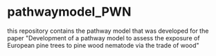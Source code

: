 # pathwaymodel_PWN
this repository contains the pathway model that was developed for the paper "Development of a pathway model to assess the exposure of European pine trees to pine wood nematode via the trade of wood"
